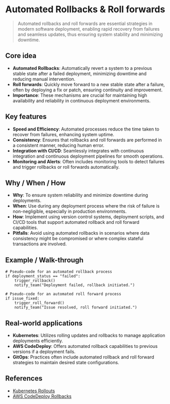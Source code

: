 # Automated Rollbacks & Roll forwards

> Automated rollbacks and roll forwards are essential strategies in modern software deployment, enabling rapid recovery from failures and seamless updates, thus ensuring system stability and minimizing downtime.

## Core idea
- **Automated Rollbacks**: Automatically revert a system to a previous stable state after a failed deployment, minimizing downtime and reducing manual intervention.
- **Roll forwards**: Quickly move forward to a new stable state after a failure, often by deploying a fix or patch, ensuring continuity and improvement.
- **Importance**: These mechanisms are crucial for maintaining high availability and reliability in continuous deployment environments.

## Key features
- **Speed and Efficiency**: Automated processes reduce the time taken to recover from failures, enhancing system uptime.
- **Consistency**: Ensures that rollbacks and roll forwards are performed in a consistent manner, reducing human error.
- **Integration with CI/CD**: Seamlessly integrates with continuous integration and continuous deployment pipelines for smooth operations.
- **Monitoring and Alerts**: Often includes monitoring tools to detect failures and trigger rollbacks or roll forwards automatically.

## Why / When / How
- **Why**: To ensure system reliability and minimize downtime during deployments.
- **When**: Use during any deployment process where the risk of failure is non-negligible, especially in production environments.
- **How**: Implement using version control systems, deployment scripts, and CI/CD tools that support automated rollback and roll forward capabilities.
- **Pitfalls**: Avoid using automated rollbacks in scenarios where data consistency might be compromised or where complex stateful transactions are involved.

## Example / Walk-through
```pseudo
# Pseudo-code for an automated rollback process
if deployment_status == "failed":
    trigger_rollback()
    notify_team("Deployment failed, rollback initiated.")

# Pseudo-code for an automated roll forward process
if issue_fixed:
    trigger_roll_forward()
    notify_team("Issue resolved, roll forward initiated.")
```

## Real-world applications
- **Kubernetes**: Utilizes rolling updates and rollbacks to manage application deployments efficiently.
- **AWS CodeDeploy**: Offers automated rollback capabilities to previous versions if a deployment fails.
- **GitOps**: Practices often include automated rollback and roll forward strategies to maintain desired state configurations.

## References
- [Kubernetes Rollouts](https://kubernetes.io/docs/concepts/workloads/controllers/deployment/#rolling-back-a-deployment)
- [AWS CodeDeploy Rollbacks](https://docs.aws.amazon.com/codedeploy/latest/userguide/deployments-rollback-and-redeploy.html)